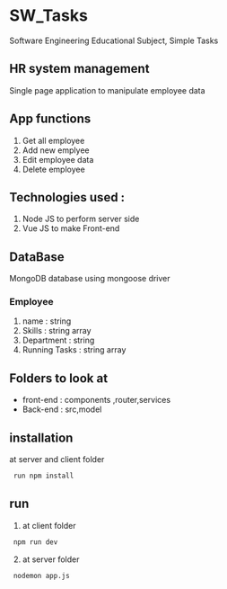 # SW_Tasks

Software Engineering Educational Subject, Simple Tasks

## HR system management

Single page application to manipulate employee data

## App functions

1. Get all employee
2. Add new emplyee
3. Edit employee data
4. Delete employee

## Technologies used :

1. Node JS to perform server side
2. Vue JS to make Front-end

## DataBase

MongoDB database using mongoose driver

### Employee

1. name : string
2. Skills : string array
3. Department : string
4. Running Tasks : string array

## Folders to look at

- front-end : components ,router,services
- Back-end : src,model

## installation

at server and client folder

```bash
 run npm install
```

## run

1. at client folder

```bash
 npm run dev
```

2. at server folder

```bash
 nodemon app.js
```
